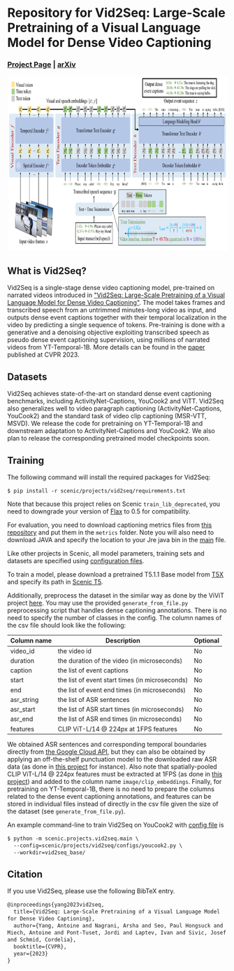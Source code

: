 # Repository for Vid2Seq: Large-Scale Pretraining of a Visual Language Model for Dense Video Captioning

### [Project Page](https://antoyang.github.io/vid2seq.html) | [arXiv](https://arxiv.org/abs/2302.14115)

<img src="vid2seq.png" width="700" height="400" />

## What is Vid2Seq?

Vid2Seq is a single-stage dense video captioning model, pre-trained on narrated videos introduced in ["Vid2Seq: Large-Scale Pretraining of a Visual Language Model for Dense Video Captioning"](https://antoyang.github.io/vid2seq.html).
The model takes frames and transcribed speech from an untrimmed minutes-long video as input, and outputs dense event captions together with their temporal localization in the video by predicting a single sequence of tokens.
Pre-training is done with a generative and a denoising objective exploiting transcribed speech as pseudo dense event captioning supervision, using millions of narrated videos from YT-Temporal-1B.
More details can be found in the [paper](https://arxiv.org/abs/2302.14115) published at CVPR 2023.

## Datasets

Vid2Seq achieves state-of-the-art on standard dense event captioning benchmarks, including ActivityNet-Captions, YouCook2 and ViTT.
Vid2Seq also generalizes well to video paragraph captioning (ActivityNet-Captions, YouCook2) and the standard task of video clip captioning (MSR-VTT, MSVD).
We release the code for pretraining on YT-Temporal-1B and downstream adaptation to ActivityNet-Captions and YouCook2.
We also plan to release the corresponding pretrained model checkpoints soon.

## Training

The following command will install the required packages for Vid2Seq:
```shell
$ pip install -r scenic/projects/vid2seq/requirements.txt
```

Note that because this project relies on Scenic `train_lib_deprecated`, you need to downgrade your version of [Flax](https://github.com/google/flax) to 0.5 for compatibility.

For evaluation, you need to download captioning metrics files from [this repository](https://github.com/antoyang/captioning-metrics) and put them in the `metrics` folder. Note you will also need to download JAVA and specify the location to your Jre java bin in the [main](main.py) file.

Like other projects in Scenic, all model parameters, training sets and datasets are specified using [configuration files](configs).

To train a model, please download a pretrained T5.1.1 Base model from [T5X](https://github.com/google-research/t5x) and specify its path in [Scenic T5](https://github.com/google-research/scenic/tree/main/scenic/projects/t5).

Additionally, preprocess the dataset in the similar way as done by the ViViT project [here](https://github.com/google-research/scenic/tree/main/scenic/projects/vivit/data/data.md).
You may use the provided `generate_from_file.py` preprocessing script that handles dense captioning annotations.
There is no need to specify the number of classes in the config.
The column names of the csv file should look like the following:

| Column name            | Description                                        | Optional |
| ---------------------- | -------------------------------------------------- | -------- |
| video_id               | the video id                                       | No       |
| duration               | the duration of the video (in microseconds)        | No       |
| caption                | the list of event captions                         | No       |
| start                  | the list of event start times (in microseconds)    | No       |
| end                    | the list of event end times (in microseconds)      | No       |
| asr_string             | the list of ASR sentences                          | No       |
| asr_start              | the list of ASR start times (in microseconds)      | No       |
| asr_end                | the list of ASR end times (in microseconds)        | No       |
| features               | CLIP ViT-L/14 @ 224px at 1FPS features             | No       |

We obtained ASR sentences and corresponding temporal boundaries directly from [the Google Cloud API](https://cloud.google.com/speech-to-text/docs/automatic-punctuation), but they can also be obtained by applying an off-the-shelf punctuation model to the downloaded raw ASR data (as done in [this project](https://github.com/antoyang/just-ask) for instance).
Also note that spatially-pooled CLIP ViT-L/14 @ 224px features must be extracted at 1FPS (as done in [this project](https://github.com/antoyang/FrozenBiLM)) and added to the column name `image/clip_embeddings`.
Finally, for pretraining on YT-Temporal-1B, there is no need to prepare the columns related to the dense event captioning annotations, and features can be stored in individual files instead of directly in the csv file given the size of the dataset (see `generate_from_file.py`).

An example command-line to train Vid2Seq on YouCook2 with [config file](configs/youcook2.py) is

```shell
$ python -m scenic.projects.vid2seq.main \
  --config=scenic/projects/vid2seq/configs/youcook2.py \
  --workdir=vid2seq_base/
```

<!--
## Model Zoo

We release some pretrained Vid2Seq models trained under different settings. Checkpoints are provided as Scenic checkpoints compatible with [Flax](https://github.com/google/flax).
Note that the numbers are likely to fluctuate slightly as the test sets vary when videos are taken down.


| Model           | Dataset       | SODA | Checkpoint                                                                                                                                                                                                                                         |
|:------------:|:-----------:|:---:|:----------------------------------------------------------------------------------------------------------------:|
| Vid2Seq | YT-Temporal-1B          | --- | [Checkpoint](https://storage.googleapis.com/scenic-bucket/vid2seq/vid2seq_ytt)  |
| Vid2Seq | YT-Temporal-1B + ActivityNet-Captions  | 5.8 | [Checkpoint](https://storage.googleapis.com/scenic-bucket/vid2seq/vid2seq_ytt_act)  |
| Vid2Seq | YT-Temporal-1B + YouCook2  | 7.7 | [Checkpoint](https://storage.googleapis.com/scenic-bucket/vid2seq/vid2seq_ytt_yc) | -->

## Citation

If you use Vid2Seq, please use the following BibTeX entry.

```
@inproceedings{yang2023vid2seq,
  title={Vid2Seq: Large-Scale Pretraining of a Visual Language Model for Dense Video Captioning},
  author={Yang, Antoine and Nagrani, Arsha and Seo, Paul Hongsuck and Miech, Antoine and Pont-Tuset, Jordi and Laptev, Ivan and Sivic, Josef and Schmid, Cordelia},
  booktitle={CVPR},
  year={2023}
}
```
